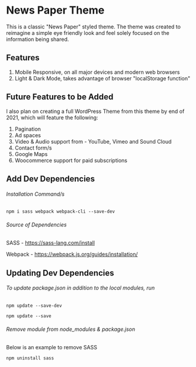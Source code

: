 # News Paper Theme

This is a classic "News Paper" styled theme. The theme was created to reimagine a simple eye friendly look and feel solely focused on the information being shared.

## Features
1. Mobile Responsive, on all major devices and modern web browsers
2. Light & Dark Mode, takes advantage of browser "localStorage function"

## Future Features to be Added
I also plan on creating a full WordPress Theme from this theme by end of 2021,
which will feature the following:
1. Pagination
2. Ad spaces
3. Video & Audio support from - YouTube, Vimeo and Sound Cloud
4. Contact form/s
5. Google Maps
6. Woocommerce support for paid subscriptions


## Add Dev Dependencies
###### Installation Command/s

```
npm i sass webpack webpack-cli --save-dev
```

###### Source of Dependencies

SASS - https://sass-lang.com/install

Webpack - https://webpack.js.org/guides/installation/

## Updating Dev Dependencies 
###### To update package.json in addition to the local modules, run

```
npm update --save-dev

npm update --save
```

###### Remove module from node_modules & package.json

Below is an example to remove SASS

```
npm uninstall sass
```

